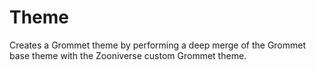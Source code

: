 # Theme

Creates a Grommet theme by performing a deep merge of the Grommet base theme with the Zooniverse custom Grommet theme.

